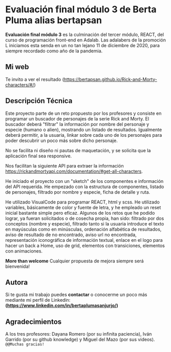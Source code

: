 # Evaluación final módulo 3 de Berta Pluma alias bertapsan

**Evaluación final módulo 3** es la culminación del tercer módulo, REACT, del curso de programación front-end en Adalab. Las adalabers de la promoción L iniciamos esta senda en un no tan lejano 11 de diciembre de 2020, para siempre recordado como año de la pandemia.

## Mi web

Te invito a ver el resultado (https://bertapsan.github.io/Rick-and-Morty-characters/#/)

## Descripción Técnica

Este proyecto parte de un reto propuesto por los profesores y consiste en programar un buscador de personajes de la serie Rick and Morty. El buscador deberá "filtrar" la información por nombre del personaje y especie (humano o alien), mostrando un listado de resultados. Igualmente deberá permitir, a la usuaria, linkar sobre cada uno de los personajes para poder descubrir un poco más sobre dicho personaje.

No se facilita ni diseño ni pautas de maquetación, y se solicita que la aplicación final sea responsive.

Nos facilitan la siguiente API para extraer la información https://rickandmortyapi.com/documentation/#get-all-characters.

He iniciado el proyecto con un "sketch" de los componentes e información del API requerida. He empezado con la estructura de componentes, listado de personajes, filtrado por nombre y especie, ficha de detalle y ruta.

He utilizado VisualCode para programar REACT, html y scss.
He utilizado variables, básicamente de color y fuente de letra, y he empleado un reset inicial bastante simple pero eficaz.
Algunos de los retos que he podido lograr, ya fueran solicitados o de cosecha propia, han sido: filtrado por dos conceptos (nombre y especie), filtrado tanto si la usuaria introduce el texto en mayúsculas como en minúsculas, ordenación alfabética de resultados, aviso de resultado de no encontrado, aviso url no encontrada, representación iconográfica de información textual, enlace en el logo para hacer un back a Home, uso de grid, elementos con transiciones, elementos con animaciones.

**More than welcome** Cualquier propuesta de mejora siempre será bienvenida!

## Autora

Si te gusta mi trabajo puedes **contactar** o conocerme un poco más mediante mi perfil de Linkedin:
**(https://www.linkedin.com/in/bertaplumasanjurjo/)**

## Agradecimientos

A los tres profesores: Dayana Romero (por su infinita paciencia), Iván Garrido (por su github knowledge) y Miguel del Mazo (por sus videos).
`@@Muchas gracias!`
